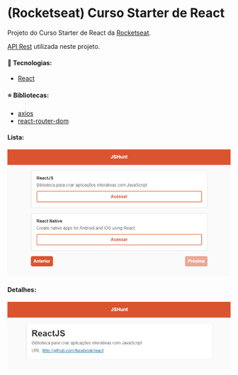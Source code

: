 # (Rocketseat) Curso Starter de React

Projeto do Curso Starter de React da [Rocketseat](https://rocketseat.com.br/ "Rocketseat").

[API Rest](https://github.com/julionery/rocketseat-starter-nodejs "API NodeJS") utilizada neste projeto.

#### :rocket: Tecnologias:
- [React](https://reactjs.org/ "ReactJS")

#### :star: Bibliotecas:
- [axios](https://github.com/axios/axios "Axios")
- [react-router-dom](https://github.com/ReactTraining/react-router "react-router-dom")

#### Lista:
![](https://github.com/julionery/rocketseat-starter-react/blob/master/imgs/list.PNG?raw=true)

#### Detalhes:
![](https://github.com/julionery/rocketseat-starter-react/blob/master/imgs/detalhes.PNG?raw=true)

